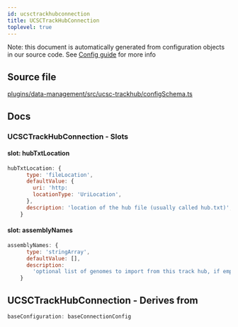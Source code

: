 ```yaml
---
id: ucsctrackhubconnection
title: UCSCTrackHubConnection
toplevel: true
---
```

Note: this document is automatically generated from configuration objects in
our source code. See [Config guide](/docs/config_guide) for more info

## Source file

[plugins/data-management/src/ucsc-trackhub/configSchema.ts](https://github.com/GMOD/jbrowse-components/blob/main/plugins/data-management/src/ucsc-trackhub/configSchema.ts)

## Docs







### UCSCTrackHubConnection - Slots
#### slot: hubTxtLocation



```js
hubTxtLocation: {
      type: 'fileLocation',
      defaultValue: {
        uri: 'http:
        locationType: 'UriLocation',
      },
      description: 'location of the hub file (usually called hub.txt)',
    }
```

#### slot: assemblyNames



```js
assemblyNames: {
      type: 'stringArray',
      defaultValue: [],
      description:
        'optional list of genomes to import from this track hub, if empty all genomes will be imported',
    }
```


## UCSCTrackHubConnection - Derives from




```js
baseConfiguration: baseConnectionConfig
```


